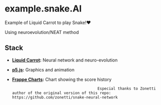 # example.snake.AI
Example of Liquid Carrot to play Snake!♥


Using neuroevolution/NEAT method
## Stack

* **[Liquid Carrot](https://liquidcarrot.io/):** Neural network and neuro-evolution
* **[p5.js](https://p5js.org/):** Graphics and animation
* **[Frappe Charts](https://frappe.github.io/charts/):** Chart showing the score history






                                            Especial thanks to Zonetti author of the original version of this repo:                                                                                                 https://github.com/zonetti/snake-neural-network
